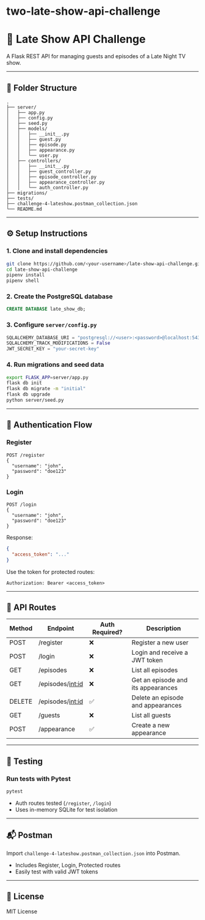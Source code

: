 # two-late-show-api-challenge

# 🌙 Late Show API Challenge

A Flask REST API for managing guests and episodes of a Late Night TV show.

---

## 📁 Folder Structure

```
.
├── server/
│   ├── app.py
│   ├── config.py
│   ├── seed.py
│   ├── models/
│   │   ├── __init__.py
│   │   ├── guest.py
│   │   ├── episode.py
│   │   ├── appearance.py
│   │   └── user.py
│   ├── controllers/
│   │   ├── __init__.py
│   │   ├── guest_controller.py
│   │   ├── episode_controller.py
│   │   ├── appearance_controller.py
│   │   └── auth_controller.py
├── migrations/
├── tests/
├── challenge-4-lateshow.postman_collection.json
└── README.md
```

---

## ⚙️ Setup Instructions

### 1. Clone and install dependencies

```bash
git clone https://github.com/<your-username>/late-show-api-challenge.git
cd late-show-api-challenge
pipenv install
pipenv shell
```

### 2. Create the PostgreSQL database

```sql
CREATE DATABASE late_show_db;
```

### 3. Configure `server/config.py`

```python
SQLALCHEMY_DATABASE_URI = "postgresql://<user>:<password>@localhost:5432/late_show_db"
SQLALCHEMY_TRACK_MODIFICATIONS = False
JWT_SECRET_KEY = "your-secret-key"
```

### 4. Run migrations and seed data

```bash
export FLASK_APP=server/app.py
flask db init
flask db migrate -m "initial"
flask db upgrade
python server/seed.py
```

---

## 🔐 Authentication Flow

### Register

```
POST /register
{
  "username": "john",
  "password": "doe123"
}
```

### Login

```
POST /login
{
  "username": "john",
  "password": "doe123"
}
```

Response:

```json
{
  "access_token": "..."
}
```

Use the token for protected routes:

```
Authorization: Bearer <access_token>
```

---

## 🚀 API Routes

| Method | Endpoint                     | Auth Required? | Description                          |
|--------|------------------------------|----------------|--------------------------------------|
| POST   | /register                    | ❌             | Register a new user                  |
| POST   | /login                       | ❌             | Login and receive a JWT token        |
| GET    | /episodes                    | ❌             | List all episodes                    |
| GET    | /episodes/<int:id>          | ❌             | Get an episode and its appearances   |
| DELETE | /episodes/<int:id>          | ✅             | Delete an episode and appearances    |
| GET    | /guests                      | ❌             | List all guests                      |
| POST   | /appearance                  | ✅             | Create a new appearance              |

---

## 🧪 Testing

### Run tests with Pytest

```bash
pytest
```

- Auth routes tested (`/register`, `/login`)
- Uses in-memory SQLite for test isolation

---

## 📬 Postman

Import `challenge-4-lateshow.postman_collection.json` into Postman.

- Includes Register, Login, Protected routes
- Easily test with valid JWT tokens

---

## 🧾 License

MIT License